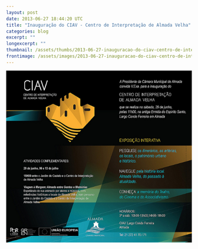 ```yaml
---
layout: post
date: 2013-06-27 18:44:20 UTC
title: "Inauguração do CIAV - Centro de Interpretação de Almada Velha"
categories: blog
excerpt: ""
longexcerpt: ""
thumbnail: /assets/thumbs/2013-06-27-inauguracao-do-ciav-centro-de-interpretacao-de-almada-velha-1.jpg
frontimage: /assets/images/2013-06-27-inauguracao-do-ciav-centro-de-interpretacao-de-almada-velha-1.jpg
---
```


<a href="http://www.flickr.com/photos/guibot/9153861290/" title="Convite-CIAV by guibot, on Flickr">![](/assets/images/2013-06-27-inauguracao-do-ciav-centro-de-interpretacao-de-almada-velha-1.jpg)</a>
